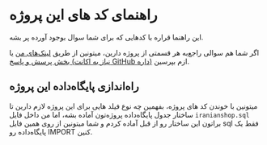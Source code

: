 # راهنمای کد های این پروژه

این راهنما قراره با کدهایی که برای شما سوال بوجود آورده پر بشه.

اگر شما هم سوالی راجع‌به هر قسمتی از پروژه دارین، میتونین از طریق [لینک‌های من](http://al1almasi.ir/) یا [بخش پرسش و پاسخ (نیاز به اکانت GitHub داره)](http://github.com/AliAlmasi/iranianshop/discussions/new?category=%D9%BE%D8%B1%D8%B3%D8%B4-%D9%88-%D9%BE%D8%A7%D8%B3%D8%AE) ازم بپرسین.

## راه‌اندازی پایگاه‌داده این پروژه

میتونین با خوندن کد های پروژه، بفهمین چه نوع فیلد هایی برای این پروژه لازم دارین تا ساختار جدول پایگاه‌داده پروژه‌تون آماده بشه، اما من داخل فایل `iranianshop.sql` براتون این ساختار رو از قبل آماده کردم و شما میتونین از روی همین فایل sql فقط یک پایگاه‌داده رو IMPORT کنین.
